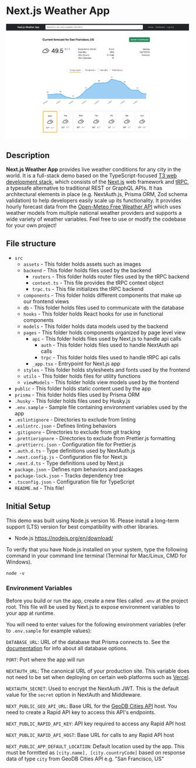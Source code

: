 # Next.js Weather App

<img src="src/assets/homepage.png" width="500"  />

## Description

**Next.js Weather App** provides live weather conditions for any city in the world. It is a full-stack demo based on the TypeScript-focused [T3 web development stack](https://create.t3.gg/), which consists of the [Next.js](https://nextjs.org/) web framework and [tRPC](https://trpc.io/docs/), a typesafe alternative to traditional REST or GraphQL APIs. It has architectural elements in place (e.g. NextAuth.js, Prisma ORM, Zod schema validation) to help developers easily scale up its functionality. It provides hourly forecast data from the [Open-Meteo Free Weather API](https://open-meteo.com/en/docs) which uses weather models from multiple national weather providers and supports a wide variety of weather variables. Feel free to use or modify the codebase for your own project!

## File structure

- `src`
  - `assets` - This folder holds assets such as images
  - `backend` - This folder holds files used by the backend
    - `routers` - This folder holds router files used by the tRPC backend
    - `context.ts` - This file provides the tRPC context object
    - `trpc.ts` - This file initializes the tRPC backend
  - `components` - This folder holds different components that make up our frontend views
  - `db` - This folder holds files used to communicate with the database
  - `hooks` - This folder holds React hooks for use in functional components
  - `models` - This folder holds data models used by the backend
  - `pages` - This folder holds components organized by page level view
    - `api` - This folder holds files used by Next.js to handle api calls
      - `auth` - This folder holds files used to handle NextAuth api calls
      - `trpc` - This folder holds files used to handle tRPC api calls
    - `_app.tsx` - Entrypoint for Next.js app
  - `styles` - This folder holds stylesheets and fonts used by the frontend
  - `utils` - This folder holds files for utility functions
  - `viewModels` - This folder holds view models used by the frontend
- `public` - This folder holds static content used by the app
- `prisma` - This folder holds files used by Prisma ORM
- `.husky` - This folder holds files used by Husky.js
- `.env.sample` - Sample file containing environment variables used by the app
- `.eslintignore` - Directories to exclude from linting
- `.eslintrc.json` - Defines linting behaviors
- `.gitignore` - Directories to exclude from git tracking
- `.prettierignore` - Directories to exclude from Prettier.js formatting
- `.prettierrc.json` - Configuration file for Prettier.js
- `.auth.d.ts` - Type definitions used by NextAuth.js
- `.next.config.js` - Configuration file for Next.js
- `.next.d.ts` - Type definitions used by Next.js
- `package.json` - Defines npm behaviors and packages
- `package-lock.json` - Tracks dependency tree
- `.tsconfig.json` - Configuration file for TypeScript
- `README.md` - This file!

## Initial Setup

This demo was built using Node.js version 16. Please install a long-term support (LTS) version for best compatibility with other libraries.

- Node.js <https://nodejs.org/en/download/>

To verify that you have Node.js installed on your system, type the following command in your command line terminal (Terminal for Mac/Linux, CMD for Windows).

```console
node -v
```

### Environment Variables

Before you build or run the app, create a new files called `.env` at the project root. This file will be used by Next.js to expose environment variables to your app at runtime.

You will need to enter values for the following environment variables (refer to `.env.sample` for example values):

`DATABASE_URL`: URL of the database that Prisma connects to. See the [documentation](https://www.prisma.io/docs/reference/database-reference/connection-urls) for info about all database options.

`PORT`: Port where the app will run

`NEXTAUTH_URL`: The canonical URL of your production site. This variable does not need to be set when deploying on certain web platforms such as [Vercel](https://vercel.com/docs/concepts/projects/environment-variables#system-environment-variables).

`NEXTAUTH_SECRET`: Used to encrypt the NextAuth JWT. This is the default value for the `secret` option in NextAuth and Middleware.

`NEXT_PUBLIC_GEO_API_URL`: Base URL for the [GeoDB Cities API](https://rapidapi.com/wirefreethought/api/geodb-cities) host. You need to create a Rapid API key to access this API's endpoints.

`NEXT_PUBLIC_RAPID_API_KEY`: API key required to access any Rapid API host

`NEXT_PUBLIC_RAPID_API_HOST`: Base URL for calls to any Rapid API host

`NEXT_PUBLIC_APP_DEFAULT_LOCATION`: Default location used by the app. This must be formtted as `[city.name], [city.countryCode]` based on response data of type `city` from GeoDB Cities API e.g. "San Francisco, US"
